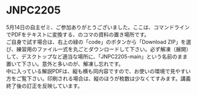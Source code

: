 # JNPC2205

5月14日の自主ゼミ、ご参加ありがとうございました。ここは、コマンドラインでPDFをテキストに変換する、のコマの資料の置き場所です。  
ご自身で試す場合は、右上の緑の「code」のボタンから「Download ZIP」を選び、練習用のファイル一式を丸ごとダウンロードして下さい。必ず解凍（展開）して、デスクトップなど適当な場所に、「JNPC2205-main」という名前のまま置いて下さい。意外と多いのが、解凍し忘れです。  
中に入っている解説PDFは、縦も横も同内容ですので、お使いの環境で見やすい方をご覧下さい。印刷される場合は、縦のほうが枚数は少なくてすみます。講義終了後の訂正を反映しています。  
